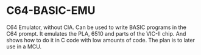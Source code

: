 # C64-BASIC-EMU
C64 Emulator, without CIA. Can be used to write BASIC programs in the C64 prompt.
It emulates the PLA, 6510 and parts of the VIC-II chip.
And shows how to do it in C code with low amounts of code.
The plan is to later use in a MCU.
